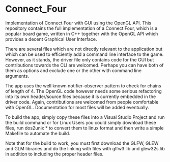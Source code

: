 # Connect_Four
Implementation of Connect Four with GUI using the OpenGL API.
This repository contains the full implementation of a Connect Four, which is a popular board game, written in C++ together with the OpenGL API which provides a decent Graphical User Interface. 

There are several files which are not directly relevant to the application but which can be used to efficiently add a command line interface to the game. However, as it stands, the driver file only contains code for the GUI but contributions towards the CLI are welcomed. Perhaps you can have both of them as options and exclude one or the other with command line arguments. 

The app uses the well known notifier-observer pattern to check for chains of length of 4. The OpenGL code however needs some serious refactoring into its own header/source files because it is currently embedded in the driver code. Again, contributions are welcomed from people comfortable with OpenGL.
Documentation for most files will be added eventually.

To build the app, simply copy these files into a Visual Studio Project and run the build command or for Linux Users you could simply download these files, run dos2unix * to convert them to linux format and then write a simple Makefile to automate the build.

Note that for the build to work, you must first download the GLFW, GLEW and GLM libraries and do the linking with files with glfw3.lib and glew32s.lib in addition to including the proper header files.

